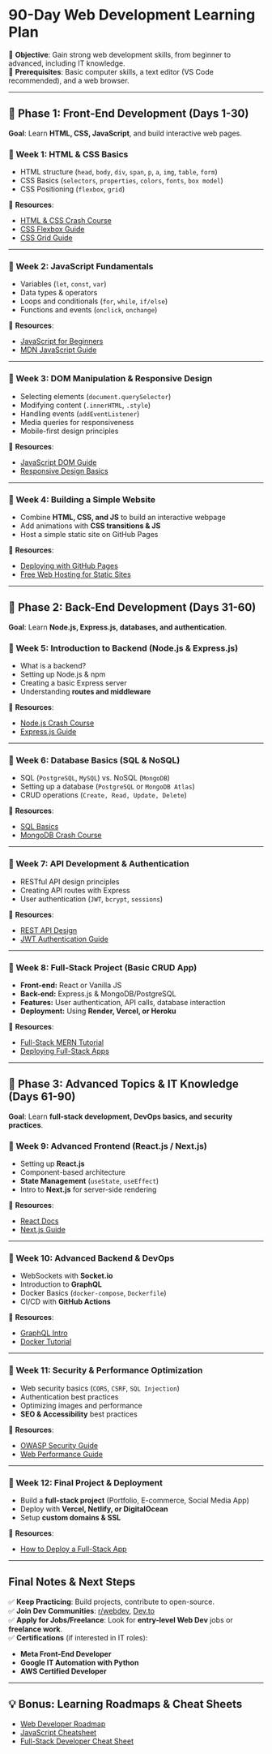 # **90-Day Web Development Learning Plan**  
📌 **Objective**: Gain strong web development skills, from beginner to advanced, including IT knowledge.  
📌 **Prerequisites**: Basic computer skills, a text editor (VS Code recommended), and a web browser.  

---

## **📅 Phase 1: Front-End Development (Days 1-30)**  
**Goal**: Learn **HTML, CSS, JavaScript**, and build interactive web pages.  

### **🔹 Week 1: HTML & CSS Basics**  
- HTML structure (`head`, `body`, `div`, `span`, `p`, `a`, `img`, `table`, `form`)  
- CSS Basics (`selectors`, `properties`, `colors`, `fonts`, `box model`)  
- CSS Positioning (`flexbox`, `grid`)  

🔗 **Resources**:  
- [HTML & CSS Crash Course](https://www.freecodecamp.org/news/html-css-crash-course/)  
- [CSS Flexbox Guide](https://css-tricks.com/snippets/css/a-guide-to-flexbox/)  
- [CSS Grid Guide](https://css-tricks.com/snippets/css/complete-guide-grid/)  

---

### **🔹 Week 2: JavaScript Fundamentals**  
- Variables (`let`, `const`, `var`)  
- Data types & operators  
- Loops and conditionals (`for`, `while`, `if/else`)  
- Functions and events (`onclick`, `onchange`)  

🔗 **Resources**:  
- [JavaScript for Beginners](https://javascript.info/)  
- [MDN JavaScript Guide](https://developer.mozilla.org/en-US/docs/Web/JavaScript/Guide)  

---

### **🔹 Week 3: DOM Manipulation & Responsive Design**  
- Selecting elements (`document.querySelector`)  
- Modifying content (`.innerHTML`, `.style`)  
- Handling events (`addEventListener`)  
- Media queries for responsiveness  
- Mobile-first design principles  

🔗 **Resources**:  
- [JavaScript DOM Guide](https://developer.mozilla.org/en-US/docs/Web/API/Document_Object_Model)  
- [Responsive Design Basics](https://web.dev/responsive-web-design-basics/)  

---

### **🔹 Week 4: Building a Simple Website**  
- Combine **HTML, CSS, and JS** to build an interactive webpage  
- Add animations with **CSS transitions & JS**  
- Host a simple static site on GitHub Pages  

🔗 **Resources**:  
- [Deploying with GitHub Pages](https://pages.github.com/)  
- [Free Web Hosting for Static Sites](https://www.netlify.com/)  

---

## **📅 Phase 2: Back-End Development (Days 31-60)**  
**Goal**: Learn **Node.js, Express.js, databases, and authentication**.  

### **🔹 Week 5: Introduction to Backend (Node.js & Express.js)**  
- What is a backend?  
- Setting up Node.js & npm  
- Creating a basic Express server  
- Understanding **routes and middleware**  

🔗 **Resources**:  
- [Node.js Crash Course](https://nodejs.dev/en/learn/)  
- [Express.js Guide](https://expressjs.com/en/starter/hello-world.html)  

---

### **🔹 Week 6: Database Basics (SQL & NoSQL)**  
- SQL (`PostgreSQL`, `MySQL`) vs. NoSQL (`MongoDB`)  
- Setting up a database (`PostgreSQL` or `MongoDB Atlas`)  
- CRUD operations (`Create, Read, Update, Delete`)  

🔗 **Resources**:  
- [SQL Basics](https://www.w3schools.com/sql/)  
- [MongoDB Crash Course](https://www.mongodb.com/docs/manual/introduction/)  

---

### **🔹 Week 7: API Development & Authentication**  
- RESTful API design principles  
- Creating API routes with Express  
- User authentication (`JWT`, `bcrypt`, `sessions`)  

🔗 **Resources**:  
- [REST API Design](https://restfulapi.net/)  
- [JWT Authentication Guide](https://jwt.io/introduction/)  

---

### **🔹 Week 8: Full-Stack Project (Basic CRUD App)**  
- **Front-end:** React or Vanilla JS  
- **Back-end:** Express.js & MongoDB/PostgreSQL  
- **Features:** User authentication, API calls, database interaction  
- **Deployment:** Using **Render, Vercel, or Heroku**  

🔗 **Resources**:  
- [Full-Stack MERN Tutorial](https://www.freecodecamp.org/news/mern-stack-full-tutorial/)  
- [Deploying Full-Stack Apps](https://www.digitalocean.com/community/tutorial_series/deploying-applications)  

---

## **📅 Phase 3: Advanced Topics & IT Knowledge (Days 61-90)**  
**Goal**: Learn **full-stack development, DevOps basics, and security practices**.  

### **🔹 Week 9: Advanced Frontend (React.js / Next.js)**  
- Setting up **React.js**  
- Component-based architecture  
- **State Management** (`useState`, `useEffect`)  
- Intro to **Next.js** for server-side rendering  

🔗 **Resources**:  
- [React Docs](https://react.dev/)  
- [Next.js Guide](https://nextjs.org/learn)  

---

### **🔹 Week 10: Advanced Backend & DevOps**  
- WebSockets with **Socket.io**  
- Introduction to **GraphQL**  
- Docker Basics (`docker-compose`, `Dockerfile`)  
- CI/CD with **GitHub Actions**  

🔗 **Resources**:  
- [GraphQL Intro](https://graphql.org/)  
- [Docker Tutorial](https://www.docker.com/get-started/)  

---

### **🔹 Week 11: Security & Performance Optimization**  
- Web security basics (`CORS`, `CSRF`, `SQL Injection`)  
- Authentication best practices  
- Optimizing images and performance  
- **SEO & Accessibility** best practices  

🔗 **Resources**:  
- [OWASP Security Guide](https://owasp.org/www-project-top-ten/)  
- [Web Performance Guide](https://web.dev/fast/)  

---

### **🔹 Week 12: Final Project & Deployment**  
- Build a **full-stack project** (Portfolio, E-commerce, Social Media App)  
- Deploy with **Vercel, Netlify, or DigitalOcean**  
- Setup **custom domains & SSL**  

🔗 **Resources**:  
- [How to Deploy a Full-Stack App](https://vercel.com/guides/deploying-nextjs-with-vercel)  

---

## **Final Notes & Next Steps**  
✅ **Keep Practicing**: Build projects, contribute to open-source.  
✅ **Join Dev Communities**: [r/webdev](https://www.reddit.com/r/webdev/), [Dev.to](https://dev.to/)  
✅ **Apply for Jobs/Freelance**: Look for **entry-level Web Dev** jobs or **freelance work**.  
✅ **Certifications** (if interested in IT roles):  
   - **Meta Front-End Developer**  
   - **Google IT Automation with Python**  
   - **AWS Certified Developer**  

---

## **💡 Bonus: Learning Roadmaps & Cheat Sheets**  
- [Web Developer Roadmap](https://roadmap.sh/web)  
- [JavaScript Cheatsheet](https://htmlcheatsheet.com/js/)  
- [Full-Stack Developer Cheat Sheet](https://devhints.io/)  
